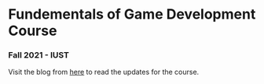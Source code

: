 # Fundementals of Game Development Course
### Fall 2021 - IUST

Visit the blog from [here](https://amuuu.github.io/game-course-fall-2021/) to read the updates for the course.